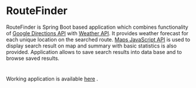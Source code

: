 # RouteFinder

RouteFinder is Spring Boot based application which combines functionality of [Google Directions API](https://developers.google.com/maps/documentation/directions/start) 
with [Weather API](https://openweathermap.org/api). It provides weather forecast for each unique location on the searched route.
[Maps JavaScript API](https://developers.google.com/maps/documentation/javascript/tutorial)  is used to display search result on map and summary with basic statistics is also provided. Application allows to save search results into data base and to browse saved results.


#

Working application is available [here](http://test2.eu-west-2.elasticbeanstalk.com/home) .
